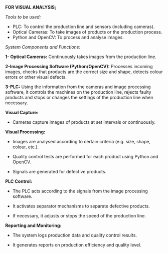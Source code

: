 **FOR VISUAL ANALYSIS;**

*Tools to be used:*

- PLC: To control the production line and sensors (including cameras).
- Optical Cameras: To take images of products or the production process.
- Python and OpenCV: To process and analyse images.
  

*System Components and Functions:*

**1- Optical Cameras:** Continuously takes images from the production line.

**2-Image Processing Software (Python/OpenCV):** Processes incoming images, checks that products are the correct size and shape, detects colour errors or other visual defects.

**3-PLC:** Using the information from the cameras and image processing software, it controls the machines on the production line, rejects faulty products and stops or changes the settings of the production line when necessary.


**Visual Capture:**

- Cameras capture images of products at set intervals or continuously.
  
**Visual Processing:**

- Images are analysed according to certain criteria (e.g. size, shape, colour, etc.).
  
- Quality control tests are performed for each product using Python and OpenCV.
  
- Signals are generated for defective products.

**PLC Control:**

- The PLC acts according to the signals from the image processing software.
  
- It activates separator mechanisms to separate defective products.
  
- If necessary, it adjusts or stops the speed of the production line.
  
**Reporting and Monitoring:**

- The system logs production data and quality control results.
  
- It generates reports on production efficiency and quality level.
